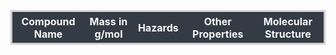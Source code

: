 <html>
    <head>
        <!-- load jQuery and tablesorter scripts -->
    <link rel="stylesheet" type="text/css" href="https://cdn.datatables.net/1.10.25/css/jquery.dataTables.min.css">
    <script type="text/javascript" language="javascript" src="https://code.jquery.com/jquery-3.6.0.min.js"></script>
    <script type="text/javascript" language="javascript" src="https://cdn.datatables.net/1.10.25/js/jquery.dataTables.min.js"></script>
        <style>
            /* CSS-style selector maps to table id or other id's in HTML */
            #jsonTable{
                background-color: #353b45;
                border: 3px solid #ccc;
                width: 100%;
            }
            #jsonRow tr{
                background-color: #353b45;
                padding: 10px;
                border: 3px solid #ccc;
                box-shadow: 0.8em 0.4em 0.4em grey;
                width: 100%;
            }
            #jsonHead tr th{
                color: #f7f7f7;
            }
            #jsonTable, #jsonRow tr th{
                color: #f7f7f7;
            }
        </style>
    </head>
    <body>
        <table id="jsonTable">
            <thead id="jsonHead">
                <tr>
                    <th>Compound Name</th>
                    <th>Mass in g/mol</th>
                    <th>Hazards</th>
                    <th>Other Properties</th>
                    <th>Molecular Structure</th>
                </tr>
            </thead>
            <tbody id="jsonRow"></tbody>
        </table>
    </body>
</html>

<script>
class Compound {
  constructor(name, mass, hazard, properties, structure) {
    this.name = name;
    this.mass = mass;
    this.hazard = hazard;
    this.properties = properties;
    this.structure = structure;
  }

  get() {
    const obj = {name: this.name, mass: this.mass, hazard: this.hazard, properties: this.properties, structure: this.structure};
    const json = JSON.stringify(obj);
    return json;
  }
}

class Compoundcollection {
  constructor(compound, group) {
    this.compounds = [...compound]; // ... spread option
    this.json = '{' + group + "_compounds:" + '[' + this.compounds.map(compound => compound.get()) + ']}';
  }

  displayCollection() {
    element.append("<br>Compound Collection object in JSON<br>");
    element.append(this.json + "<br>");  
    //alert(this.json);
  }
}

function constructBenzenes() {
    // define a benzylic Array of Compound objects
    const benzylic = [ 
        new Compound("Benzene", "78.11", "Flammable, Irritant, Health Hazard", "Colorless liquid, sweet odor, slightly soluble in water", "https://pubchem.ncbi.nlm.nih.gov/image/imgsrv.fcgi?cid=241&t=s"),
        new Compound("Hydroquinone", "110.11", "Corrosive, Irritant, Health Hazard, Environmental Hazard", "Forms light colored crystals or solutions, used to treat skin discoloration", "https://pubchem.ncbi.nlm.nih.gov/image/imgsrv.fcgi?cid=785&t=s"),
        new Compound("o-Xylene", "106.16", "Flammable, Irritant, Health Hazard", "Colorless watery liquid, sweet odor, insoluble in water", "https://pubchem.ncbi.nlm.nih.gov/image/imgsrv.fcgi?cid=7237&t=s"),
        new Compound("Phenol", "94.11", "Corrosive, Acute Toxic, Health Hazard", "Colorless-to-white solid when pure, sickingly sweet and tarry odor, can catch fire", "https://pubchem.ncbi.nlm.nih.gov/image/imgsrv.fcgi?cid=996&t=s"),
        new Compound("4-tert-Amylphenol", "164.24", "Corrosive, Irritant, Environmental Hazard", "Looks like colorless needles or beige solid", "https://pubchem.ncbi.nlm.nih.gov/image/imgsrv.fcgi?cid=6643&t=s"),
        new Compound("Benzoic Acid", "122.12", "Corrosive, Health Hazard", "Looks like a white crystalline solid, slightly soluble in water, can harm the environment","https://pubchem.ncbi.nlm.nih.gov/image/imgsrv.fcgi?cid=243&t=s")
    ];

    console.log(new Compoundcollection(benzylic, "Benzylic"));
    // make a collection of compounds
    return benzylic;
}

function constructCyclic() {
    // define a cyclo Array of Compound objects
    const cyclo = [ 
        new Compound("Cyclohexane", "84.16", "Flammable, Irritant, Health Hazard, Environmental Hazard", "Colorless liquid, petroleum-like odor, used to make nylon, paint remover, etc.", "https://pubchem.ncbi.nlm.nih.gov/image/imgsrv.fcgi?cid=8078&t=s"),
        new Compound("Cyclohexylamine", "99.17", "Corrosive, Irritant, Health Hazard", "Clear, colorless to yellow liquid, smells like ammonia", "https://pubchem.ncbi.nlm.nih.gov/image/imgsrv.fcgi?cid=7965&t=s"),
        new Compound("Cyclopentanone", "84.12", "Flammable, Irritant", "Colorless liquid, petroleum-like odor, insoluble in water", "https://pubchem.ncbi.nlm.nih.gov/image/imgsrv.fcgi?cid=8452&t=s"),
        new Compound("Cyclohexyl methacrylate", "168.23", "Irritant", "Colorless liquid with pleasant odor, insoluble in water", "https://pubchem.ncbi.nlm.nih.gov/image/imgsrv.fcgi?cid=7561&t=s"),
        new Compound("Cycloleucine", "129.16", "Acute Toxic", "EC 2.5.1.6 inhibitor, formed through cyclization of leucine", "https://pubchem.ncbi.nlm.nih.gov/image/imgsrv.fcgi?cid=2901&t=s"),
        new Compound("2,5-Piperazinedione", "114.10", "Irritant", "Cyclic peptide, naturally found in Aspergillus fumigatus","https://pubchem.ncbi.nlm.nih.gov/image/imgsrv.fcgi?cid=7817&t=s")
    ];

    console.log(new Compoundcollection(cyclo, "Cyclic"));

    // make a collection of compounds
    return cyclo;
}

const benzeneDatabase = constructBenzenes();
const cyclicDatabase = constructCyclic();

for(var row of benzeneDatabase){
    $('#jsonRow').append('<tr><td>' + 
    row.name + '</td><td>' + 
    row.mass + '</td><td>' + 
    row.hazard + '</td><td>' +
    row.properties + '</td><td><img src=' + 
    row.structure + '></td></tr>');
    };
for(var row of cyclicDatabase){
    $('#jsonRow').append('<tr><td>' + 
    row.name + '</td><td>' + 
    row.mass + '</td><td>' + 
    row.hazard + '</td><td>' +
    row.properties + '</td><td><img src=' + 
    row.structure + '></td></tr>');
    };
$("#jsonTable").DataTable();
</script>